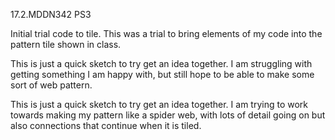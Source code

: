 17.2.MDDN342 PS3

Initial trial code to tile. This was a trial to bring elements of my code into the pattern tile shown in class.

This is just a quick sketch to try get an idea together. I am struggling with getting something I am happy with, but still hope to be able to make some sort of web pattern.

This is just a quick sketch to try get an idea together. I am trying to work towards making my pattern like a spider web, with lots of detail going on but also connections that continue when it is tiled.

